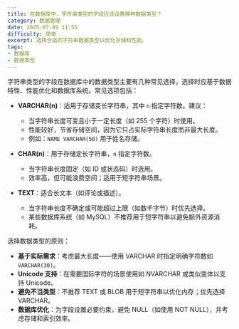 ```yaml
---
title: 在数据库中，字符串类型的字段应该设置哪种数据类型？
category: 数据管理
date: 2025-07-09 11:55
difficulty: 简单
excerpt: 选择合适的字符串数据类型以优化存储和性能。
tags:
- 数据库
- 数据类型
---
```

字符串类型的字段在数据库中的数据类型主要有几种常见选择，选择时应基于数据特性、性能优化和数据库系统。常见选项包括：

- **VARCHAR(n)**：适用于存储变长字符串，其中 `n` 指定字符数。建议：
  - 当字符串长度可变且小于一定长度（如 255 个字符）时使用。
  - 性能较好，节省存储空间，因为它只占实际字符串长度而非最大长度。
  - 例如：`NAME VARCHAR(50)` 用于姓名存储。

- **CHAR(n)**：用于存储定长字符串，`n` 指定字符数。
  - 当字符串长度固定（如 ID 或状态码）时选用。
  - 效率高，但可能浪费空间；适用于短字符串场景。

- **TEXT**：适合长文本（如评论或描述）。
  - 当字符串长度不确定或可能超过上限（如数千字节）时优先选择。
  - 某些数据库系统（如 MySQL）不推荐用于短字符串以避免额外资源消耗。

选择数据类型的原则：
- **基于实际需求**：考虑最大长度——使用 VARCHAR 时指定明确字符数如 `VARCHAR(30)`。
- **Unicode 支持**：在需要国际字符的场景使用如 NVARCHAR 或类似变体以支持 Unicode。
- **避免不当类型**：不推荐 TEXT 或 BLOB 用于短字符串以优化内存；优先选择 VARCHAR。
- **数据库优化**：为字段设置必要约束，避免 NULL（如使用 NOT NULL），并考虑存储和索引效率。
